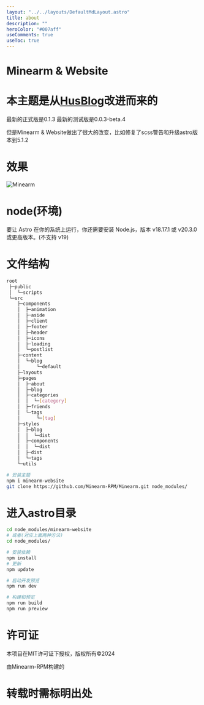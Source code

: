 ```yaml
---
layout: "../../layouts/DefaultMdLayout.astro"
title: about
description: ""
heroColor: "#007aff"
useComments: true
useToc: true
---
```

# Minearm & Website
# 本主题是从[HusBlog](https://github.com/KraHsu/HsuBlog.git)改进而来的
最新的正式版是0.1.3
最新的测试版是0.0.3-beta.4

但是Minearm & Website做出了很大的改变，比如修复了scss警告和升级astro版本到5.1.2

# 效果
![Minearm](https://portal.astro.build/_image?href=https%3A%2F%2Fstorage.googleapis.com%2Fdev-portal-bucket%2Fkotpt1ztaalrk5frua5pnwdvoh185ylgg0rio9.webp)

# node(环境)

要让 Astro 在你的系统上运行，你还需要安装 Node.js，版本 v18.17.1 或 v20.3.0 或更高版本。(不支持 v19)

# 文件结构

```bash
root
 ├─public
 │  └─scripts
 └─src
    ├─components
    │  ├─animation
    │  ├─aside
    │  ├─client
    │  ├─footer
    │  ├─header
    │  ├─icons
    │  ├─loading
    │  └─postlist
    ├─content
    │  └─blog
    │      └─default
    ├─layouts
    ├─pages
    │  ├─about
    │  ├─blog
    │  ├─categories
    │  │  └─[category]
    │  ├─friends
    │  └─tags
    │      └─[tag]
    ├─styles
    │  ├─blog
    │  │  └─dist
    │  ├─components
    │  │  └─dist
    │  ├─dist
    │  └─tags
    └─utils
```

~~~bash
# 安装主题
npm i minearm-website
git clone https://github.com/Minearm-RPM/Minearm.git node_modules/
~~~

# 进入astro目录
~~~bash
cd node_modules/minearm-website
# 或者(对应上面两种方法)
cd node_modules/
~~~

~~~bash
# 安装依赖
npm install
# 更新
npm update
~~~

~~~bash
# 启动开发预览
npm run dev
~~~

~~~bash
# 构建和预览
npm run build
npm run preview
~~~

# 许可证

本项目在MIT许可证下授权，版权所有©2024

由Minearm-RPM构建的

# 转载时需标明出处
